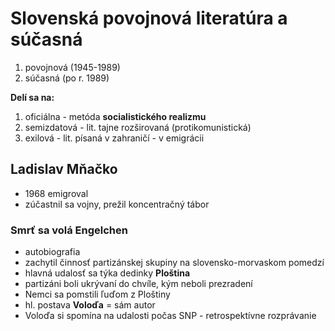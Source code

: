 # Slovenská povojnová literatúra a súčasná

1. povojnová (1945-1989)
2. súčasná (po r. 1989)

**Delí sa na:**
1. oficiálna - metóda **socialistického realizmu**
2. semizdatová - lit. tajne rozširovaná (protikomunistická)
3. exilová - lit. písaná v zahraničí - v emigrácii

## Ladislav Mňačko
- 1968 emigroval
- zúčastnil sa vojny, prežil koncentračný tábor

### Smrť sa volá Engelchen
- autobiografia
- zachytil činnosť partizánskej skupiny na slovensko-morvaskom pomedzí
- hlavná udalosť sa týka dedinky **Ploština**
- partizáni boli ukrývaní do chvíle, kým neboli prezradení
- Nemci sa pomstili ľuďom z Ploštiny
- hl. postava **Voloďa** = sám autor
- Voloďa si spomína na udalosti počas SNP - retrospektívne rozprávanie